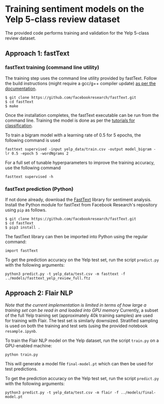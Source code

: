 # Training sentiment models on the Yelp 5-class review dataset
The provided code performs training and validation for the Yelp 5-class review dataset. 

## Approach 1: fastText

### fastText training (command line utility)

The training step uses the command line utility provided by fastText. Follow the build instructions (might require
a gcc/g++ compiler update) [as per the documentation](https://fasttext.cc/docs/en/support.html). 

    $ git clone https://github.com/facebookresearch/fastText.git
    $ cd fastText
    $ make

Once the installation completes, the fastText executable can be run from the command line. Training the model is done as per 
the [tutorials for classification](https://fasttext.cc/docs/en/supervised-tutorial.html).

To train a bigram model with a learning rate of 0.5 for 5 epochs, the following command is used

    fasttext supervised -input yelp_data/train.csv -output model_bigram -lr 0.5 -epoch 5 -wordNgrams 2

For a full set of tunable hyperparameters to improve the training accuracy, use the following command

    fasttext supervised -h


### fastText prediction (Python)

If not done already, download the [FastText](https://fasttext.cc/) library for sentiment analysis. Install the Python 
module for fastText from Facebook Research's 
repository using ```pip``` as follows.

    $ git clone https://github.com/facebookresearch/fastText.git
    $ cd fastText
    $ pip3 install .
    
The fastText library can then be imported into Python using the regular command:

    import fastText

To get the prediction accuracy on the Yelp test set, run the script ```predict.py``` with the following arguments:

    python3 predict.py -t yelp_data/test.csv -m fasttext -f ../models/fasttext_yelp_review_full.ftz

    
## Approach 2: Flair NLP 

*Note that the current implementation is limited in terms of how large a training set can be read in and loaded into GPU memory*
Currently, a subset of the full Yelp training set (approximately 40k training samples) are used for training with Flair. 
The test set is similarly downsized. Stratified sampling is used on both the training and test sets (using the provided notebook
```resample.ipynb```.

To train the Flair NLP model on the Yelp dataset, run the script ```train.py``` on a GPU-enabled machine:

    python train.py

This will generate a model file ```final-model.pt``` which can then be used for test predictions. 

To get the prediction accuracy on the Yelp test set, run the script ```predict.py``` with the following arguments:

    python3 predict.py -t yelp_data/test.csv -m flair -f ../models/final-model.pt






  
